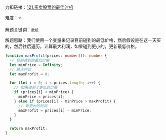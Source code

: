 力扣链接：<a href="https://leetcode.cn/problems/best-time-to-buy-and-sell-stock/description/" target="_blank">121.买卖股票的最佳时机</a>

难度：⭐ <br/>

解题关键词：`数组`<br />

解题思路：我们使用一个变量来记录目前碰到的最低价格，然后假设是在这一天买的，然后往后遍历，计算最大利润，如果碰到更小的，更新最低价格。<br />

```typescript
function maxProfit(prices: number[]): number {
  // 目前遇到的最低价格
  let minPrice = Infinity;
  // 最大利润
  let maxProfit = 0;

  for (let i = 0; i < prices.length; i++) {
    // 如果碰到了更低的价格
    if (prices[i] < minPrice) {
      minPrice = prices[i];
    } else if (prices[i] - minPrice > maxProfit) {
      // 有更大的利润
      maxProfit = prices[i] - minPrice;
    }
  }

  return maxProfit;
}
```
